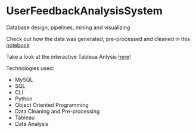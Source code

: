 # UserFeedbackAnalysisSystem
Database design, pipelines, mining and visualizing

Check out how the data was generated, pre-processed and cleaned in this [notebook](https://colab.research.google.com/drive/1qxZP1fltpsYIUVGUm3JUTwb1mMZaO8Jp?usp=sharing)

Take a look at the interactive Tableua Anlysis [here](https://public.tableau.com/views/FeedbackSentimentperCategory/Dashboard1?:language=en-US&:display_count=n&:origin=viz_share_link)!


Technologies used:
- MySQL
- SQL
- CLI
- Python
- Object Oriented Programming
- Data Cleaning and Pre-processing
- Tableau
- Data Analysis
  

